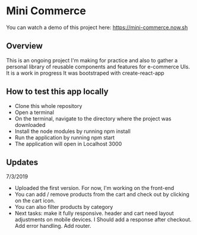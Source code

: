# Mini Commerce
You can watch a demo of this project here: https://mini-commerce.now.sh

## Overview

This is an ongoing project I'm making for practice and also to gather a personal library of reusable components and features for e-commerce UIs. It is a work in progress
It was bootstraped with create-react-app

## How to test this app locally
- Clone this whole repository
- Open a terminal
- On the terminal, navigate to the directory where the project was downloaded
- Install the node modules by running npm install
- Run the application by running npm start
- The application will open in Localhost 3000

## Updates
7/3/2019
- Uploaded the first version. For now, I'm working on the front-end 
- You can add / remove products from the cart and check out by clicking on the cart icon. 
- You can also filter products by category
- Next tasks: make it fully responsive. header and cart need layout adjustments on mobile devices. I Should add a response after checkout. Add error handling. Add router.
